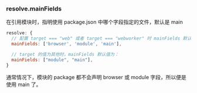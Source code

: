 ### resolve.mainFields

在引用模块时，指明使用 package.json 中哪个字段指定的文件，默认是 main

```js
resolve: {
  // 配置 target === "web" 或者 target === "webworker" 时 mainFields 默认值是：
  mainFields: ['browser', 'module', 'main'],

  // target 的值为其他时，mainFields 默认值为：
  mainFields: ["module", "main"],
}
```

通常情况下，模块的 package 都不会声明 browser 或 module 字段，所以便是使用 main 了。

